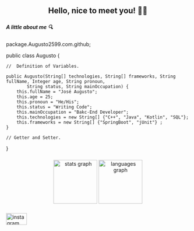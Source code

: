 <h2 align="center">Hello, nice to meet you! 👋🏻</h2>

###

<h5 align="left">A little about me 🔍</h5>
<p>
package.Augusto2599.com.github;

public class Augusto { 

	//  Definition of Variables.

	public Augusto(String[] technologies, String[] frameworks, String fullName, Integer age, String pronoun, 
 			String status, String mainOccupation) {
		this.fullName = "José Augusto";
		this.age = 25;
		this.pronoun = "He/His";
		this.status = "Writing Code";
		this.mainOccupation = "Bakc-End Developer";
		this.technologies = new String[] {"C++", "Java", "Kotlin", "SQL"};
		this.frameworks = new String[] {"SpringBoot", "jUnit"} ;
	}

	// Getter and Setter.
}
</p>

###

<div align="center">
  <img src="https://github-readme-stats.vercel.app/api?username=Augusto2599&hide_title=false&hide_rank=false&show_icons=true&include_all_commits=false&count_private=true&disable_animations=false&theme=monokai&locale=en&hide_border=true&order=1" height="120" alt="stats graph"  />
  <img src="https://github-readme-stats.vercel.app/api/top-langs?username=Augusto2599&locale=en&hide_title=false&layout=compact&card_width=320&langs_count=5&theme=monokai&hide_border=true&order=2" height="120" alt="languages graph"  />
</div>

###

###

<div align="left">
  <a href="https://www.instagram.com/_augusto_2599/" target="_blank">
    <img src="https://raw.githubusercontent.com/maurodesouza/profile-readme-generator/master/src/assets/icons/social/instagram/default.svg" width="57" height="32" alt="instagram logo"  />
  </a>
</div>

###
